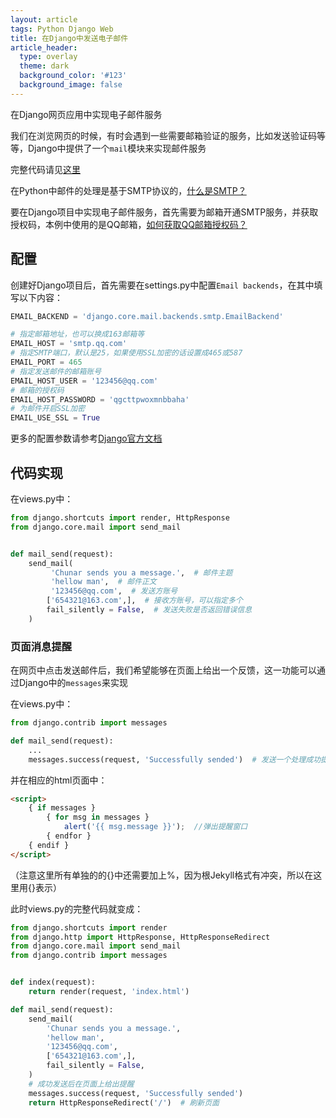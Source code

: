 ```yaml
---
layout: article
tags: Python Django Web
title: 在Django中发送电子邮件
article_header:
  type: overlay
  theme: dark
  background_color: '#123'
  background_image: false
---
```


在Django网页应用中实现电子邮件服务

<!--more-->

我们在浏览网页的时候，有时会遇到一些需要邮箱验证的服务，比如发送验证码等等，Django中提供了一个`mail`模块来实现邮件服务

完整代码请见[这里](https://github.com/Chunar5354/Django-demos/tree/master/EmailDemo)

在Python中邮件的处理是基于SMTP协议的，[什么是SMTP？](https://zh.wikipedia.org/wiki/%E7%AE%80%E5%8D%95%E9%82%AE%E4%BB%B6%E4%BC%A0%E8%BE%93%E5%8D%8F%E8%AE%AE)

要在Django项目中实现电子邮件服务，首先需要为邮箱开通SMTP服务，并获取授权码，本例中使用的是QQ邮箱，[如何获取QQ邮箱授权码？](https://service.mail.qq.com/cgi-bin/help?subtype=1&&no=1001256&&id=28)

## 配置

创建好Django项目后，首先需要在settings.py中配置`Email backends`，在其中填写以下内容：

```python
EMAIL_BACKEND = 'django.core.mail.backends.smtp.EmailBackend'

# 指定邮箱地址，也可以换成163邮箱等
EMAIL_HOST = 'smtp.qq.com'
# 指定SMTP端口，默认是25，如果使用SSL加密的话设置成465或587
EMAIL_PORT = 465
# 指定发送邮件的邮箱账号
EMAIL_HOST_USER = '123456@qq.com'
# 邮箱的授权码
EMAIL_HOST_PASSWORD = 'qgcttpwoxmnbbaha'
# 为邮件开启SSL加密
EMAIL_USE_SSL = True
```

更多的配置参数请参考[Django官方文档](https://docs.djangoproject.com/en/3.1/topics/email/#email-backends)

## 代码实现

在views.py中：

```python
from django.shortcuts import render, HttpResponse
from django.core.mail import send_mail


def mail_send(request):
    send_mail(
         'Chunar sends you a message.',  # 邮件主题
         'hellow man',  # 邮件正文
         '123456@qq.com',  # 发送方账号
        ['654321@163.com',],  # 接收方账号，可以指定多个
        fail_silently = False,  # 发送失败是否返回错误信息
    )
```

### 页面消息提醒

在网页中点击发送邮件后，我们希望能够在页面上给出一个反馈，这一功能可以通过Django中的`messages`来实现

在views.py中：

```python
from django.contrib import messages

def mail_send(request):
    ...
    messages.success(request, 'Successfully sended')  # 发送一个处理成功提醒
```

并在相应的html页面中：

```html
<script>
    { if messages }
        { for msg in messages }
            alert('{{ msg.message }}');  //弹出提醒窗口
        { endfor }
    { endif }
</script>
```

（注意这里所有单独的的{}中还需要加上%，因为根Jekyll格式有冲突，所以在这里用{}表示）

此时views.py的完整代码就变成：

```python
from django.shortcuts import render
from django.http import HttpResponse, HttpResponseRedirect
from django.core.mail import send_mail
from django.contrib import messages


def index(request):
	return render(request, 'index.html')

def mail_send(request):
	send_mail(
		'Chunar sends you a message.',
		'hellow man',
		'123456@qq.com',
		['654321@163.com',],
		fail_silently = False,
	)
    # 成功发送后在页面上给出提醒
	messages.success(request, 'Successfully sended')
	return HttpResponseRedirect('/')  # 刷新页面
```
